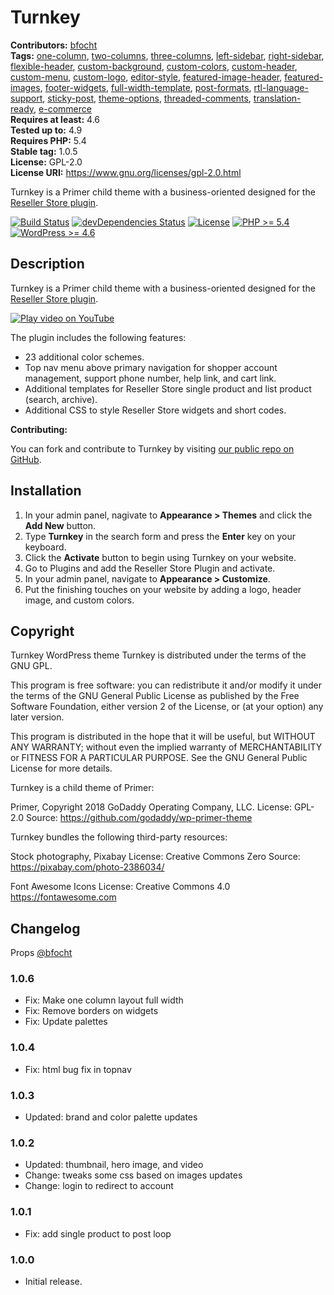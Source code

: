 # Turnkey #
**Contributors:** [bfocht](https://profiles.wordpress.org/bfocht)  
**Tags:**              [one-column](https://wordpress.org/themes/tags/one-column/), [two-columns](https://wordpress.org/themes/tags/two-columns/), [three-columns](https://wordpress.org/themes/tags/three-columns/), [left-sidebar](https://wordpress.org/themes/tags/left-sidebar/), [right-sidebar](https://wordpress.org/themes/tags/right-sidebar/), [flexible-header](https://wordpress.org/themes/tags/flexible-header/), [custom-background](https://wordpress.org/themes/tags/custom-background/), [custom-colors](https://wordpress.org/themes/tags/custom-colors/), [custom-header](https://wordpress.org/themes/tags/custom-header/), [custom-menu](https://wordpress.org/themes/tags/custom-menu/), [custom-logo](https://wordpress.org/themes/tags/custom-logo/), [editor-style](https://wordpress.org/themes/tags/editor-style/), [featured-image-header](https://wordpress.org/themes/tags/featured-image-header/), [featured-images](https://wordpress.org/themes/tags/featured-images/), [footer-widgets](https://wordpress.org/themes/tags/footer-widgets/), [full-width-template](https://wordpress.org/themes/tags/full-width-template/), [post-formats](https://wordpress.org/themes/tags/post-formats/), [rtl-language-support](https://wordpress.org/themes/tags/rtl-language-support/), [sticky-post](https://wordpress.org/themes/tags/sticky-post/), [theme-options](https://wordpress.org/themes/tags/theme-options/), [threaded-comments](https://wordpress.org/themes/tags/threaded-comments/), [translation-ready](https://wordpress.org/themes/tags/translation-ready/), [e-commerce](https://wordpress.org/themes/tags/e-commerce/)  
**Requires at least:** 4.6  
**Tested up to:**      4.9  
**Requires PHP:**      5.4  
**Stable tag:**        1.0.5  
**License:**           GPL-2.0  
**License URI:**       https://www.gnu.org/licenses/gpl-2.0.html  

Turnkey is a Primer child theme with a business-oriented designed for the [Reseller Store plugin](https://wordpress.org/plugins/reseller-store/).

[![Build Status](https://travis-ci.org/Resellers/wp-turnkey-theme.svg?branch=master)](https://travis-ci.org/Resellers/wp-turnkey-theme) [![devDependencies Status](https://david-dm.org/Resellers/wp-turnkey-theme/master/dev-status.svg)](https://david-dm.org/Resellers/wp-turnkey-theme/master?type=dev) [![License](https://img.shields.io/badge/license-GPL--2.0-brightgreen.svg)](https://github.com/Resellers/wp-turnkey-theme/blob/master/license.txt) [![PHP >= 5.4](https://img.shields.io/badge/php-%3E=%205.4-8892bf.svg)](https://secure.php.net/supported-versions.php) [![WordPress >= 4.6](https://img.shields.io/badge/wordpress-%3E=%204.6-blue.svg)](https://wordpress.org/download/release-archive/)  

## Description ##

Turnkey is a Primer child theme with a business-oriented designed for the [Reseller Store plugin](https://wordpress.org/plugins/reseller-store/).

[![Play video on YouTube](https://img.youtube.com/vi/us3y7jK55YQ/maxresdefault.jpg)](https://www.youtube.com/watch?v=us3y7jK55YQ)

The plugin includes the following features:
* 23 additional color schemes.
* Top nav menu above primary navigation for shopper account management, support phone number, help link, and cart link.
* Additional templates for Reseller Store single product and list product (search, archive).
* Additional CSS to style Reseller Store widgets and short codes.

**Contributing:**

You can fork and contribute to Turnkey by visiting [our public repo on GitHub](https://github.com/Resellers/wp-turnkey-theme).

## Installation ##

1. In your admin panel, nagivate to **Appearance > Themes** and click the **Add New** button.
2. Type **Turnkey** in the search form and press the **Enter** key on your keyboard.
3. Click the **Activate** button to begin using Turnkey on your website.
4. Go to Plugins and add the  Reseller Store Plugin and activate.
5. In your admin panel, navigate to **Appearance > Customize**.
6. Put the finishing touches on your website by adding a logo, header image, and custom colors.

## Copyright ##

Turnkey WordPress theme
Turnkey is distributed under the terms of the GNU GPL.

This program is free software: you can redistribute it and/or modify
it under the terms of the GNU General Public License as published by
the Free Software Foundation, either version 2 of the License, or
(at your option) any later version.

This program is distributed in the hope that it will be useful,
but WITHOUT ANY WARRANTY; without even the implied warranty of
MERCHANTABILITY or FITNESS FOR A PARTICULAR PURPOSE. See the
GNU General Public License for more details.

Turnkey is a child theme of Primer:

Primer, Copyright 2018 GoDaddy Operating Company, LLC.
License: GPL-2.0
Source: https://github.com/godaddy/wp-primer-theme

Turnkey bundles the following third-party resources:

Stock photography, Pixabay
License: Creative Commons Zero
Source: https://pixabay.com/photo-2386034/

Font Awesome Icons
License: Creative Commons 4.0
https://fontawesome.com


## Changelog ##

Props [@bfocht](https://github.com/bfocht)

### 1.0.6 ###
* Fix: Make one column layout full width
* Fix: Remove borders on widgets
* Fix: Update palettes

### 1.0.4 ###
* Fix: html bug fix in topnav

### 1.0.3 ###
* Updated: brand and color palette updates

### 1.0.2 ###

* Updated: thumbnail, hero image, and video
* Change: tweaks some css based on images updates
* Change: login to redirect to account

### 1.0.1 ###

* Fix: add single product to post loop

### 1.0.0 ###

* Initial release.
